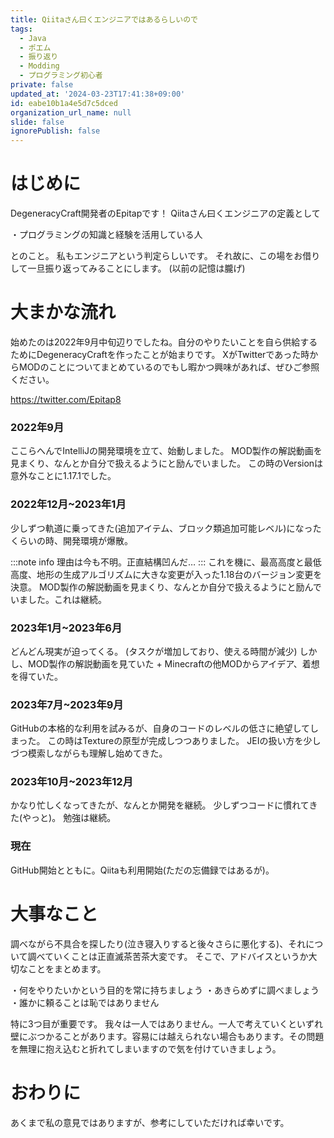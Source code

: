 ```yaml
---
title: Qiitaさん曰くエンジニアではあるらしいので
tags:
  - Java
  - ポエム
  - 振り返り
  - Modding
  - プログラミング初心者
private: false
updated_at: '2024-03-23T17:41:38+09:00'
id: eabe10b1a4e5d7c5dced
organization_url_name: null
slide: false
ignorePublish: false
---
```

# はじめに
DegeneracyCraft開発者のEpitapです！
Qiitaさん曰くエンジニアの定義として

・プログラミングの知識と経験を活用している人


とのこと。
私もエンジニアという判定らしいです。
それ故に、この場をお借りして一旦振り返ってみることにします。
(以前の記憶は朧げ)

# 大まかな流れ
始めたのは2022年9月中旬辺りでしたね。自分のやりたいことを自ら供給するためにDegeneracyCraftを作ったことが始まりです。
XがTwitterであった時からMODのことについてまとめているのでもし暇かつ興味があれば、ぜひご参照ください。

https://twitter.com/Epitap8

### 2022年9月
ここらへんでIntelliJの開発環境を立て、始動しました。
MOD製作の解説動画を見まくり、なんとか自分で扱えるようにと励んでいました。
この時のVersionは意外なことに1.17.1でした。

### 2022年12月~2023年1月
少しずつ軌道に乗ってきた(追加アイテム、ブロック類追加可能レベル)になったくらいの時、開発環境が爆散。

:::note info
理由は今も不明。正直結構凹んだ…
:::
これを機に、最高高度と最低高度、地形の生成アルゴリズムに大きな変更が入った1.18台のバージョン変更を決意。
MOD製作の解説動画を見まくり、なんとか自分で扱えるようにと励んでいました。これは継続。

### 2023年1月~2023年6月
どんどん現実が迫ってくる。
(タスクが増加しており、使える時間が減少)
しかし、MOD製作の解説動画を見ていた + Minecraftの他MODからアイデア、着想を得ていた。

### 2023年7月~2023年9月
GitHubの本格的な利用を試みるが、自身のコードのレベルの低さに絶望してしまった。
この時はTextureの原型が完成しつつありました。
JEIの扱い方を少しづつ模索しながらも理解し始めてきた。

### 2023年10月~2023年12月
かなり忙しくなってきたが、なんとか開発を継続。
少しずつコードに慣れてきた(やっと)。
勉強は継続。

### 現在
GitHub開始とともに。Qiitaも利用開始(ただの忘備録ではあるが)。


# 大事なこと
調べながら不具合を探したり(泣き寝入りすると後々さらに悪化する)、それについて調べていくことは正直滅茶苦茶大変です。
そこで、アドバイスというか大切なことをまとめます。

・何をやりたいかという目的を常に持ちましょう
・あきらめずに調べましょう
・誰かに頼ることは恥ではありません

特に3つ目が重要です。
我々は一人ではありません。一人で考えていくといずれ壁にぶつかることがあります。容易には越えられない場合もあります。その問題を無理に抱え込むと折れてしまいますので気を付けていきましょう。

# おわりに
あくまで私の意見ではありますが、参考にしていただければ幸いです。
